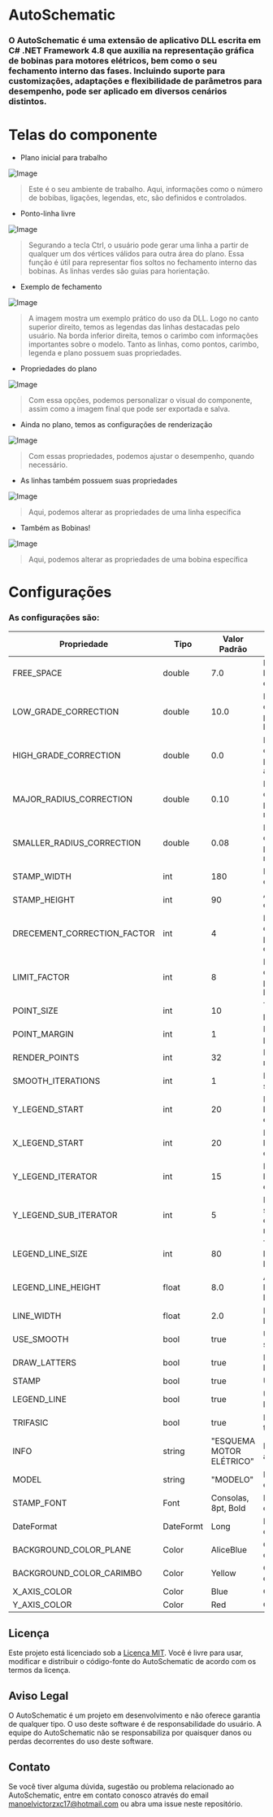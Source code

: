 # AutoSchematic


### O AutoSchematic é uma extensão de aplicativo DLL escrita em C# .NET Framework 4.8 que auxilia na representação gráfica de bobinas para motores elétricos, bem como o seu fechamento interno das fases. Incluindo suporte para customizações, adaptações e flexibilidade de parâmetros para desempenho, pode ser aplicado em diversos cenários distintos.

# Telas do componente

* Plano inicial para trabalho
  
![Image](https://raw.githubusercontent.com/manoel0810/ModeloBase/master/mainControl.png)

> Este é o seu ambiente de trabalho. Aqui, informações como o número de bobibas, ligações, legendas, etc, são definidos e controlados.

* Ponto-linha livre
  
![Image](https://raw.githubusercontent.com/manoel0810/ModeloBase/master/mainControlFreeVerticeConnect.png)

> Segurando a tecla Ctrl, o usuário pode gerar uma linha a partir de qualquer um dos vértices válidos para outra área do plano. Essa função é útil para representar fios soltos no fechamento interno das bobinas. As linhas verdes são guias para horientação.

* Exemplo de fechamento
  
![Image](https://raw.githubusercontent.com/manoel0810/ModeloBase/master/mainControlLoaded.png)

> A imagem mostra um exemplo prático do uso  da DLL. Logo no canto superior direito, temos as legendas das linhas destacadas pelo usuário. Na borda inferior direita, temos o carimbo com informações importantes sobre o modelo. Tanto as linhas, como pontos, carimbo, legenda e plano possuem suas propriedades.

* Propriedades do plano
  
![Image](https://raw.githubusercontent.com/manoel0810/ModeloBase/master/painel1.png)

> Com essa opções, podemos personalizar o visual do componente, assim como a imagem final que pode ser exportada e salva.

* Ainda no plano, temos as configurações de renderização

![Image](https://raw.githubusercontent.com/manoel0810/ModeloBase/master/painel2.png)

> Com essas propriedades, podemos ajustar o desempenho, quando necessário.

* As linhas também possuem suas propriedades

![Image](https://raw.githubusercontent.com/manoel0810/ModeloBase/master/props2.png)

> Aqui, podemos alterar as propriedades de uma linha específica

* Também as Bobinas!

![Image](https://raw.githubusercontent.com/manoel0810/ModeloBase/master/props1.png)

> Aqui, podemos alterar as propriedades de uma bobina específica


# Configurações
### As configurações são:

| Propriedade                       | Tipo       | Valor Padrão            | Descrição                                            |
|-----------------------------------|------------|------------------------|------------------------------------------------------|
| FREE_SPACE                 | double     | 7.0                    | Espaçamento livre entre elementos                  |
| LOW_GRADE_CORRECTION               | double     | 10.0                   | Fator de correção para valores baixos               |
| HIGH_GRADE_CORRECTION                | double     | 0.0                    | Fator de correção para valores altos                |
| MAJOR_RADIUS_CORRECTION          | double     | 0.10                   | Fator de correção para raio maior                   |
| SMALLER_RADIUS_CORRECTION          | double     | 0.08                   | Fator de correção para raio menor                   |
| STAMP_WIDTH                     | int        | 180                    | Largura do carimbo                                   |
| STAMP_HEIGHT                    | int        | 90                     | Altura do carimbo                                    |
| DRECEMENT_CORRECTION_FACTOR          | int        | 4                      | Fator de correção para decremento                   |
| LIMIT_FACTOR           | int        | 8                      | Fator de correção para limitação                    |
| POINT_SIZE                        | int        | 10                     | Tamanho do ponto                                     |
| POINT_MARGIN                      | int        | 1                      | Margem do ponto                                      |
| RENDER_POINTS                     | int        | 32                     | Pontos de renderização                               |
| SMOOTH_ITERATIONS                 | int        | 1                      | Iterações suaves                                     |
| Y_LEGEND_START                    | int        | 20                     | Início da legenda no eixo Y                          |
| X_LEGEND_START                    | int        | 20                     | Início da legenda no eixo X                          |
| Y_LEGEND_ITERATOR                 | int        | 15                     | Iteração da legenda no eixo Y                        |
| Y_LEGEND_SUB_ITERATOR             | int        | 5                      | Iteração secundária da legenda no eixo Y             |
| LEGEND_LINE_SIZE                  | int        | 80                     | Tamanho da linha da legenda                          |
| LEGEND_LINE_HEIGHT                | float      | 8.0                    | Altura da linha da legenda                           |
| LINE_WIDTH                        | float      | 2.0                    | Largura da linha                                     |
| USE_SMOOTH                        | bool       | true                   | Usar suavização                                      |
| DRAW_LATTERS                      | bool       | true                   | Desenhar letras                                      |
| STAMP                           | bool       | true                   | Usar carimbo                                         |
| LEGEND_LINE                       | bool       | true                   | Usar linha de legenda                                |
| TRIFASIC                          | bool       | true                   | Modo trifásico                                       |
| INFO                              | string     | "ESQUEMA MOTOR ELÉTRICO" | Informações adicionais                              |
| MODEL                             | string     | "MODELO"               | Modelo específico                                    |
| STAMP_FONT                      | Font       | Consolas, 8pt, Bold    | Fonte do carimbo                                     |
| DateFormat                        | DateFormt  | Long                   | Formato de data                                      |
| BACKGROUND_COLOR_PLANE            | Color      | AliceBlue              | Cor de fundo do plano                               |
| BACKGROUND_COLOR_CARIMBO          | Color      | Yellow                 | Cor de fundo do carimbo                             |
| X_AXIS_COLOR                      | Color      | Blue                   | Cor do eixo X                                       |
| Y_AXIS_COLOR                      | Color      | Red                    | Cor do eixo Y                                       |


## Licença

Este projeto está licenciado sob a [Licença MIT](https://github.com/manoel0810/ModeloBase/blob/master/LICENSE). Você é livre para usar, modificar e distribuir o código-fonte do AutoSchematic de acordo com os termos da licença.

## Aviso Legal

O AutoSchematic é um projeto em desenvolvimento e não oferece garantia de qualquer tipo. O uso deste software é de responsabilidade do usuário. A equipe do AutoSchematic  não se responsabiliza por quaisquer danos ou perdas decorrentes do uso deste software.


## Contato

Se você tiver alguma dúvida, sugestão ou problema relacionado ao AutoSchematic, entre em contato conosco através do email [manoelvictorzxc17@hotmail.com](mailto:manoelvictorzxc17@hotmail.com) ou abra uma issue neste repositório.
